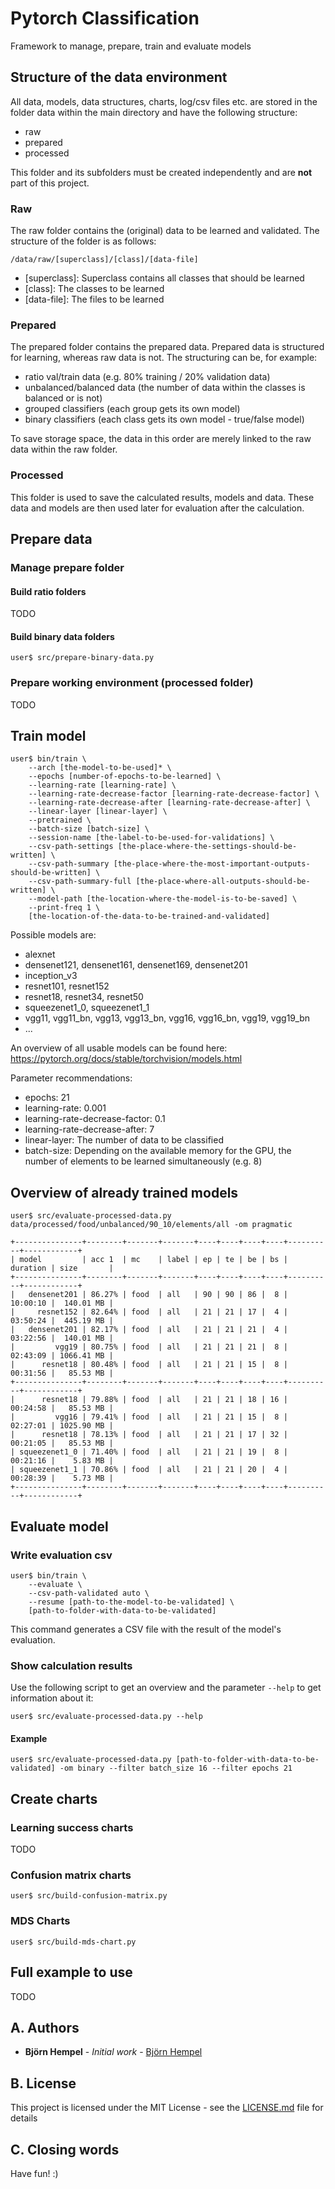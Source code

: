 # Pytorch Classification

Framework to manage, prepare, train and evaluate models

## Structure of the data environment

All data, models, data structures, charts, log/csv files etc. are stored in the folder data within the main directory and have the following structure:

* raw
* prepared
* processed

This folder and its subfolders must be created independently and are **not** part of this project.

### Raw

The raw folder contains the (original) data to be learned and validated. The structure of the folder is as follows:

`/data/raw/[superclass]/[class]/[data-file]`

* [superclass]: Superclass contains all classes that should be learned
* [class]: The classes to be learned
* [data-file]: The files to be learned

### Prepared

The prepared folder contains the prepared data. Prepared data is structured for learning, whereas raw data is not. The structuring can be, for example:

* ratio val/train data (e.g. 80% training / 20% validation data)
* unbalanced/balanced data (the number of data within the classes is balanced or is not)
* grouped classifiers (each group gets its own model)
* binary classifiers (each class gets its own model - true/false model)

To save storage space, the data in this order are merely linked to the raw data within the raw folder.

### Processed

This folder is used to save the calculated results, models and data. These data and models are then used later for evaluation after the calculation.

## Prepare data

### Manage prepare folder

#### Build ratio folders

TODO

#### Build binary data folders

```shell
user$ src/prepare-binary-data.py
```

### Prepare working environment (processed folder)

TODO

## Train model

```shell
user$ bin/train \
    --arch [the-model-to-be-used]* \
    --epochs [number-of-epochs-to-be-learned] \
    --learning-rate [learning-rate] \
    --learning-rate-decrease-factor [learning-rate-decrease-factor] \
    --learning-rate-decrease-after [learning-rate-decrease-after] \
    --linear-layer [linear-layer] \
    --pretrained \
    --batch-size [batch-size] \
    --session-name [the-label-to-be-used-for-validations] \
    --csv-path-settings [the-place-where-the-settings-should-be-written] \
    --csv-path-summary [the-place-where-the-most-important-outputs-should-be-written] \
    --csv-path-summary-full [the-place-where-all-outputs-should-be-written] \
    --model-path [the-location-where-the-model-is-to-be-saved] \
    --print-freq 1 \
    [the-location-of-the-data-to-be-trained-and-validated]
```

Possible models are:

* alexnet
* densenet121, densenet161, densenet169, densenet201
* inception_v3
* resnet101, resnet152
* resnet18, resnet34, resnet50
* squeezenet1_0, squeezenet1_1
* vgg11, vgg11_bn, vgg13, vgg13_bn, vgg16, vgg16_bn, vgg19, vgg19_bn
* ...

An overview of all usable models can be found here: https://pytorch.org/docs/stable/torchvision/models.html

Parameter recommendations:

* epochs: 21
* learning-rate: 0.001
* learning-rate-decrease-factor: 0.1
* learning-rate-decrease-after: 7
* linear-layer: The number of data to be classified
* batch-size: Depending on the available memory for the GPU, the number of elements to be learned simultaneously (e.g. 8)

## Overview of already trained models

```shell
user$ src/evaluate-processed-data.py data/processed/food/unbalanced/90_10/elements/all -om pragmatic

+---------------+--------+-------+-------+----+----+----+----+----------+------------+
| model         | acc 1  | mc    | label | ep | te | be | bs | duration | size       |
+---------------+--------+-------+-------+----+----+----+----+----------+------------+
|   densenet201 | 86.27% | food  | all   | 90 | 90 | 86 |  8 | 10:00:10 |  140.01 MB |
|     resnet152 | 82.64% | food  | all   | 21 | 21 | 17 |  4 | 03:50:24 |  445.19 MB |
|   densenet201 | 82.17% | food  | all   | 21 | 21 | 21 |  4 | 03:22:56 |  140.01 MB |
|         vgg19 | 80.75% | food  | all   | 21 | 21 | 21 |  8 | 02:43:09 | 1066.41 MB |
|      resnet18 | 80.48% | food  | all   | 21 | 21 | 15 |  8 | 00:31:56 |   85.53 MB |
+---------------+--------+-------+-------+----+----+----+----+----------+------------+
|      resnet18 | 79.88% | food  | all   | 21 | 21 | 18 | 16 | 00:24:58 |   85.53 MB |
|         vgg16 | 79.41% | food  | all   | 21 | 21 | 15 |  8 | 02:27:01 | 1025.90 MB |
|      resnet18 | 78.13% | food  | all   | 21 | 21 | 17 | 32 | 00:21:05 |   85.53 MB |
| squeezenet1_0 | 71.40% | food  | all   | 21 | 21 | 19 |  8 | 00:21:16 |    5.83 MB |
| squeezenet1_1 | 70.86% | food  | all   | 21 | 21 | 20 |  4 | 00:28:39 |    5.73 MB |
+---------------+--------+-------+-------+----+----+----+----+----------+------------+
```

## Evaluate model

### Write evaluation csv

```shell
user$ bin/train \
    --evaluate \
    --csv-path-validated auto \
    --resume [path-to-the-model-to-be-validated] \
    [path-to-folder-with-data-to-be-validated]
```

This command generates a CSV file with the result of the model's evaluation.

### Show calculation results

Use the following script to get an overview and the parameter `--help` to get information about it:

```shell
user$ src/evaluate-processed-data.py --help
```

#### Example

```shell
user$ src/evaluate-processed-data.py [path-to-folder-with-data-to-be-validated] -om binary --filter batch_size 16 --filter epochs 21
```

## Create charts

### Learning success charts

TODO

### Confusion matrix charts

```shell
user$ src/build-confusion-matrix.py
```

### MDS Charts

```shell
user$ src/build-mds-chart.py
```

## Full example to use

TODO

## A. Authors

* **Björn Hempel** - *Initial work* - [Björn Hempel](https://github.com/bjoern-hempel)

## B. License

This project is licensed under the MIT License - see the [LICENSE.md](LICENSE.md) file for details

## C. Closing words

Have fun! :)
